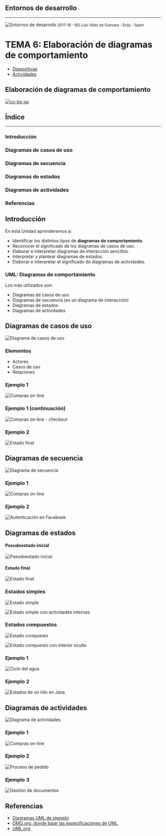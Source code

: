 <!---
Ejemplos

<video class="stretch" controls><source src="http://clips.vorwaerts-gmbh.de/big_buck_bunny.mp4" type="video/mp4"></video>
<iframe width="560" height="315" src="https://www.youtube.com/embed/3RBq-WlL4cU" frameborder="0" allowfullscreen></iframe>

slide: data-background="#ff0000" 
element: class="fragment" data-fragment-index="1"
-->
## Entornos de desarrollo
---
![Entornos de desarrollo](assets/entornosdesarrollo.png)
<small> 2017-18 - IES Luis Vélez de Guevara - Écija - Spain </small>

# TEMA 6: Elaboración de diagramas de comportamiento
- [Diapositivas](http://jamj2000.github.io/entornosdesarrollo/6/diapositivas)  
- [Actividades](http://jamj2000.github.io/entornosdesarrollo/6/actividades)  

## Elaboración de diagramas de comportamiento

[![cc-by-sa](assets/cc-by-sa.png)](http://creativecommons.org/licenses/by-sa/4.0/)


## Índice
--- 
### Introducción
### Diagramas de casos de uso
### Diagramas de secuencia
### Diagramas de estados
### Diagramas de actividades
### Referencias
<!--- Note: Nota a pie de página. -->



## Introducción

En esta Unidad aprenderemos a:

- Identificar los distintos tipos de **diagramas de comportamiento**.
- Reconocer el significado de los diagramas de casos de uso.
- Elaborar e interpretar diagramas de interacción sencillos.
- Interpretar y plantear diagramas de estados.
- Elaborar e interpretar el significado de diagramas de actividades.


### UML: Diagramas de comportamiento

Los más utilizados son:

- Diagramas de casos de uso
- Diagramas de secuencia (es un diagrama de interacción)
- Diagramas de estados
- Diagramas de actividades



## Diagramas de casos de uso

![Diagrama de casos de uso](assets/use-case-diagram-elements.png)


### Elementos

- Actores
- Casos de uso
- Relaciones


### Ejemplo 1

![Compras on-line](assets/use-case-example-online-shopping.png)


### Ejemplo 1 (continuación)

![Compras on-line - checkout](assets/use-case-example-online-shopping-checkout.png)


### Ejemplo 2

![Estado final](assets/use-case-example-hospital-reception.png)



## Diagramas de secuencia

![Diagrama de secuencia](assets/sequence-diagram-overview.png)


### Ejemplo 1

![Compras on-line](assets/sequence-examples-online-bookshop.png)


### Ejemplo 2

![Autenticación en Facebook](assets/sequence-example-facebook-authentication.png)



## Diagramas de estados

#### Pseudoestado inicial

![Pseudoestado inicial](assets/pseudostate-initial.png)

#### Estado final

![Estado final](assets/state-final.png)


### Estados simples

![Estado simple](assets/state-simple.png)

![Estado simple con actividades internas](assets/state-simple-internal-activities.png)


### Estados compuestos

![Estado compuesto](assets/state-composite.png)

![Estado compuesto con interior oculto](assets/state-composite-hidden-decomposition.png)


### Ejemplo 1

![Ciclo del agua](assets/state-machine-example-water.png)


### Ejemplo 2

![Estados de un hilo en Java](assets/state-machine-example-java-6-thread-states.png)



## Diagramas de actividades

![Diagrama de actividades](assets/control-nodes-overview.png)


### Ejemplo 1

![Compras on-line](assets/activity-examples-online-shopping.png)


### Ejemplo 2

![Proceso de pedido](assets/activity-examples-process-order.png)


### Ejemplo 3

![Gestión de documentos](assets/activity-example-document-management.png)



## Referencias

- [Diagramas UML de ejemplo](https://uml-diagrams.org)
- [OMG.org, donde bajar las especificaciones de UML](https://www.omg.org/spec/UML/)
- [UML.org](http://uml.org)
